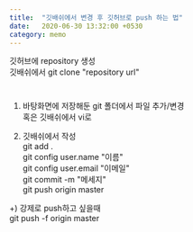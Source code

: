 ```yaml
---
title:  "깃배쉬에서 변경 후 깃허브로 push 하는 법"
date:   2020-06-30 13:32:00 +0530
category: memo
---
```


깃허브에 repository 생성  
깃배쉬에서 git clone "repository url"

#
1. 바탕화면에 저장해둔 git 폴더에서 파일 추가/변경  
혹은 깃배쉬에서 vi로

2. 깃배쉬에서 작성  
git add .  
git config user.name "이름"  
git config user.email "이메일"  
git commit -m "메세지"  
git push origin master  

+) 강제로 push하고 싶을때  
   git push -f origin master

